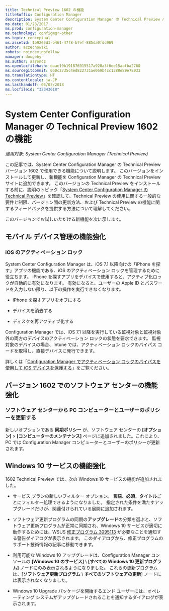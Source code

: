 ```yaml
---
title: Technical Preview 1602 の機能
titleSuffix: Configuration Manager
description: System Center Configuration Manager の Technical Preview バージョン 1602 で使用できる機能について説明します。
ms.date: 01/23/2017
ms.prod: configuration-manager
ms.technology: configmgr-other
ms.topic: conceptual
ms.assetid: 1b9265d1-b461-47f8-b7ef-885da0fdd969
author: aczechowski
robots: noindex,nofollow
manager: dougeby
ms.author: aaroncz
ms.openlocfilehash: eaae10b191876915517a928a3f6ee15aafba2760
ms.sourcegitcommit: 0b0c2735c4ed822731ae069b4cc1380e89e78933
ms.translationtype: HT
ms.contentlocale: ja-JP
ms.lasthandoff: 05/03/2018
ms.locfileid: "32343618"
---
```

# <a name="capabilities-in-technical-preview-1602-for-system-center-configuration-manager"></a>System Center Configuration Manager の Technical Preview 1602 の機能

*適用対象: System Center Configuration Manager (Technical Preview)*

この記事では、System Center Configuration Manager の Technical Preview バージョン 1602 で使用できる機能について説明します。 このバージョンをインストールして更新し、新機能を Configuration Manager の Technical Preview サイトに追加できます。 このバージョンの Technical Preview をインストールする前に、説明のトピック「[System Center Configuration Manager の Technical Preview](../../core/get-started/technical-preview.md)」を確認して、Technical Preview の使用に関する一般的な要件と制限、バージョン間の更新方法、および Technical Preview の機能に関するフィードバックを提供する方法について理解してください。  

 このバージョンでお試しいただける新機能を次に示します。  

##  <a name="BKMK_MDM"></a> モバイル デバイス管理の機能強化  

### <a name="ios-activation-lock"></a>iOS のアクティベーション ロック  
 System Center Configuration Manager は、iOS 7.1 以降向けの「iPhone を探す」アプリの機能である、iOS のアクティベーション ロックを管理するために役立ちます。 iPhone を探すアプリをデバイスで使用すると、アクティブ化ロックが自動的に有効になります。 有効になると、ユーザーの Apple ID とパスワードを入力しない限り、以下の操作を実行できなくなります。  

-   iPhone を探すアプリをオフにする  

-   デバイスを消去する  

-   ディスクを再アクティブ化する  

 Configuration Manager では、iOS 7.1 以降を実行している監視対象と監視対象外の両方のデバイスのアクティベーション ロックの状態を要求できます。 監視対象のデバイスの場合、Intune では、アクティベーション ロックのバイパス コードを取得し、直接デバイスに発行できます。  

 詳しくは「[Configuration Manager でアクティベーション ロックのバイパスを使用して iOS デバイスを保護する](/sccm/mdm/deploy-use/manage-ios-activation-lock)」をご覧ください。  

##  <a name="BKMK_SC1601"></a> バージョン 1602 でのソフトウェア センターの機能強化  

### <a name="refresh-pc-machine-and-user-policy-from-software-center"></a>ソフトウェア センターから PC コンピューターとユーザーのポリシーを更新する  
 新しいオプションである **同期ポリシー** が、ソフトウェア センターの **[オプション]** > **[コンピューターのメンテナンス]** ページに追加されました。これにより、PC では Configuration Manager コンピューターとユーザーのポリシーが更新されます。  

##  <a name="BKMK_Win10Servicing"></a> Windows 10 サービスの機能強化  
 1602 Technical Preview では、次の Windows 10 サービスの機能が追加されました。  

-   サービス プランの新しいフィルター オプション。  **言語**、**必須**、**タイトル**ごとにフィルター処理できるようになりました。 指定された条件を満たすアップグレードだけが、関連付けられている展開に追加されます。  

-   ソフトウェア更新プログラムの同期の**アップグレード**の分類を選ぶと、ソフトウェア更新プログラムが正常に同期され、Windows 10 サービスが適切に動作するためには、WSUS [修正プログラム 3095113](https://support.microsoft.com/kb/3095113) が必要なことを通知する警告ダイアログが表示されます。  このダイアログから、修正プログラムのサポート技術情報の記事に移動できます。  

-   利用可能な Windows 10 アップグレードは、Configuration Manager コンソールの **[Windows 10 のサービス]** \ **[すべての Windows 10 更新プログラム]** ノードにのみ表示されるようになりました。 これらの更新プログラムは、[**ソフトウェア更新プログラム** \ **すべてのソフトウェアの更新**] ノードには表示されなくなりました。  

-   Windows 10 Upgrade パッケージを開始するエンド ユーザーには、オペレーティング システムがアップグレードされることを通知するダイアログが表示されます。  
